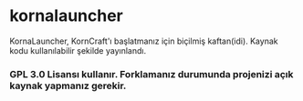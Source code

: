 # kornalauncher
KornaLauncher, KornCraft'ı başlatmanız için biçilmiş kaftan(idi). Kaynak kodu kullanılabilir şekilde yayınlandı. 

### GPL 3.0 Lisansı kullanır. Forklamanız durumunda projenizi açık kaynak yapmanız gerekir. 
